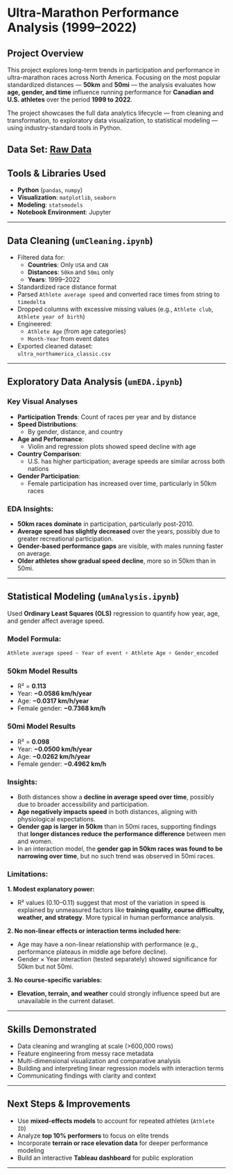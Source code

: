 
# Ultra-Marathon Performance Analysis (1999–2022)

## Project Overview

This project explores long-term trends in participation and performance in ultra-marathon races across North America. Focusing on the most popular standardized distances — **50km** and **50mi** — the analysis evaluates how **age, gender, and time** influence running performance for **Canadian and U.S. athletes** over the period **1999 to 2022**.

The project showcases the full data analytics lifecycle — from cleaning and transformation, to exploratory data visualization, to statistical modeling — using industry-standard tools in Python.

**Data Set**: [Raw Data](https://www.kaggle.com/datasets/aiaiaidavid/the-big-dataset-of-ultra-marathon-running/data?select=TWO_CENTURIES_OF_UM_RACES.csv)
---

## Tools & Libraries Used

- **Python** (`pandas`, `numpy`)
- **Visualization**: `matplotlib`, `seaborn`
- **Modeling**: `statsmodels`
- **Notebook Environment**: Jupyter

---

## Data Cleaning (`umCleaning.ipynb`)

- Filtered data for:
  - **Countries**: Only `USA` and `CAN`
  - **Distances**: `50km` and `50mi` only
  - **Years**: 1999–2022
- Standardized race distance format
- Parsed `Athlete average speed` and converted race times from string to `timedelta`
- Dropped columns with excessive missing values (e.g., `Athlete club`, `Athlete year of birth`)
- Engineered:
  - `Athlete Age` (from age categories)
  - `Month-Year` from event dates
- Exported cleaned dataset:  
  `ultra_northamerica_classic.csv`

---

## Exploratory Data Analysis (`umEDA.ipynb`)

### Key Visual Analyses
- **Participation Trends**: Count of races per year and by distance
- **Speed Distributions**:
  - By gender, distance, and country
- **Age and Performance**:
  - Violin and regression plots showed speed decline with age
- **Country Comparison**:
  - U.S. has higher participation; average speeds are similar across both nations
- **Gender Participation**:
  - Female participation has increased over time, particularly in 50km races

### EDA Insights:
- **50km races dominate** in participation, particularly post-2010.
- **Average speed has slightly decreased** over the years, possibly due to greater recreational participation.
- **Gender-based performance gaps** are visible, with males running faster on average.
- **Older athletes show gradual speed decline**, more so in 50km than in 50mi.

---

## Statistical Modeling (`umAnalysis.ipynb`)

Used **Ordinary Least Squares (OLS)** regression to quantify how year, age, and gender affect average speed.

### Model Formula:
```python
Athlete average speed ~ Year of event + Athlete Age + Gender_encoded
```

### 50km Model Results
- R² = **0.113**
- Year: **−0.0586 km/h/year**
- Age: **−0.0317 km/h/year**
- Female gender: **−0.7368 km/h**

### 50mi Model Results
- R² = **0.098**
- Year: **−0.0500 km/h/year**
- Age: **−0.0262 km/h/year**
- Female gender: **−0.4962 km/h**

### Insights:
- Both distances show a **decline in average speed over time**, possibly due to broader accessibility and participation.
- **Age negatively impacts speed** in both distances, aligning with physiological expectations.
- **Gender gap is larger in 50km** than in 50mi races, supporting findings that **longer distances reduce the performance difference** between men and women.
- In an interaction model, the **gender gap in 50km races was found to be narrowing over time**, but no such trend was observed in 50mi races.

### Limitations:
**1. Modest explanatory power:**
- R² values (0.10–0.11) suggest that most of the variation in speed is explained by unmeasured factors like **training quality, course difficulty, weather, and strategy**. More typical in human performance analysis.
  
**2. No non-linear effects or interaction terms included here:**
- Age may have a non-linear relationship with performance (e.g., performance plateaus in middle age before decline).
- Gender × Year interaction (tested separately) showed significance for 50km but not 50mi.
  
**3. No course-specific variables:**
- **Elevation, terrain, and weather** could strongly influence speed but are unavailable in the current dataset.

---

## Skills Demonstrated

- Data cleaning and wrangling at scale (>600,000 rows)
- Feature engineering from messy race metadata
- Multi-dimensional visualization and comparative analysis
- Building and interpreting linear regression models with interaction terms
- Communicating findings with clarity and context

---

## Next Steps & Improvements

- Use **mixed-effects models** to account for repeated athletes (`Athlete ID`)
- Analyze **top 10% performers** to focus on elite trends
- Incorporate **terrain or race elevation data** for deeper performance modeling
- Build an interactive **Tableau dashboard** for public exploration

---
